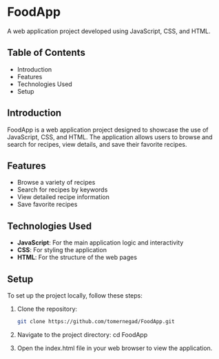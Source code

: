 # FoodApp

A web application project developed using JavaScript, CSS, and HTML.

## Table of Contents
- Introduction
- Features
- Technologies Used
- Setup


## Introduction
FoodApp is a web application project designed to showcase the use of JavaScript, CSS, and HTML. The application allows users to browse and search for recipes, view details, and save their favorite recipes.

## Features
- Browse a variety of recipes
- Search for recipes by keywords
- View detailed recipe information
- Save favorite recipes

## Technologies Used
- **JavaScript**: For the main application logic and interactivity
- **CSS**: For styling the application
- **HTML**: For the structure of the web pages

## Setup
To set up the project locally, follow these steps:
1. Clone the repository:
   ```bash
   git clone https://github.com/tomernegad/FoodApp.git
2. Navigate to the project directory:
  cd FoodApp
  
3. Open the index.html file in your web browser to view the application.
